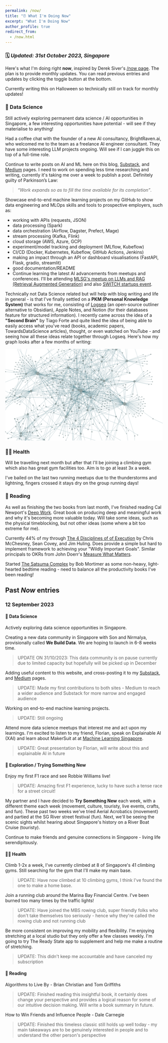 ```yaml
---
permalink: /now/
title: "⏰ What I'm Doing Now"
excerpt: "What I'm Doing Now"
author_profile: true
redirect_from: 
  - /now.html
---
```


### 🗓️ *Updated: 31st October 2023, Singapore*

Here's what I'm doing right **now**, inspired by Derek Siver's [/now page](https://nownownow.com/about). The plan is to provide monthly updates. You can read previous entries and updates by clicking the toggle button at the bottom.

Currently writing this on Halloween so technically still on track for monthly updates!

### 🧠 Data Science

Still actively exploring permanent data science / AI opportunities in Singapore, a few interesting opportunities have potential - will see if they materialise to anything!

Had a coffee chat with the founder of a new AI consultancy, BrightRaven.ai, who welcomed me to the team as a freelance AI engineer consultant. They have some interesting LLM projects ongoing. Will see if I can juggle this on top of a full-time role.

Continue to write posts on AI and ML here on this blog, [Substack](https://vincelam.substack.com/), and [Medium](https://medium.com/@vince-lam) pages. I need to work on spending less time researching and writing, currently it's taking me over a week to publish a post. Definitely guilty of Parkinson’s Law:

>*“Work expands so as to fill the time available for its completion”*.

Showcase end-to-end machine learning projects on my GitHub to show data engineering and MLOps skills and tools to prospective employers, such as:

* working with APIs (requests, JSON)
* data processing (Spark)
* data orchestration (Airflow, Dagster, Prefect, Mage)
* stream processing (Kafka, Flink)
* cloud storage (AWS, Azure, GCP)
* experiment/model tracking and deployment (MLflow, Kubeflow)
* CI/CD (Docker, Kubernetes, Kubeflow, GitHub Actions, Jenkins)
* making an impact through an API or dashboard visualisations (FastAPI, Flask, gradio, streamlit)
* good documentation/README
* Continue learning the latest AI advancements from meetups and conferences. I'll be attending [MLSG's meetup on LLMs and RAG (Retrieval Augmented Generation)](https://www.meetup.com/machine-learning-singapore/events/296955937) and also [SWITCH startups event](https://2023.switchsg.org/).

Technically not Data Science related but will help with blog writing and life in general - is that I've finally settled on a **PKM (Personal Knowledge System)** that works for me, consisting of [Logseq](https://logseq.com/) (an open-source outliner alternative to Obsidian), Apple Notes, and Notion (for their databases feature for structured information). I recently came across the idea of a **"Second Brain"** by Tiago Forte and quite liked the idea of being able to easily access what you've read (books, academic papers, TowardsDataScience articles), thought, or even watched on YouTube - and seeing how all these ideas relate together through Logseq. Here's how my graph looks after a few months of writing:

![Logseq graph connection](/images/blog/2023-10-logseq-graph.png)

### 🏃‍♂️ Health

Will be travelling next month but after that I'll be joining a climbing gym which also has great gym facilities too. Aim is to go at least 3x a week.

I've bailed on the last two running meetups due to the thunderstorms and lightning, fingers crossed it stays dry on the group running days!

### 📖 Reading

As well as finishing the two books from last month, I've finished reading Cal Newport's [Deep Work](https://www.goodreads.com/book/show/25744928-deep-work). Great book on producing deep and meaningful work and why it's becoming more valuable today. Will take some ideas, such as the physical timeblocking, but not other ideas (some where a bit too extreme for me).

Currently 44% of my through [The 4 Disciplines of of Execution](https://www.goodreads.com/book/show/13260184-the-4-disciplines-of-execution) by Chris McChesney, Sean Covey, and Jim Huling. Does provide a simple but hard to implement framework to achieving your "Wildly Important Goals". Similar principals to OKRs from John Doerr's [Measure What Matters](https://www.goodreads.com/en/book/show/39286958).

Started [The Satsuma Complex](https://www.goodreads.com/en/book/show/61401116) by Bob Mortimer as some non-heavy, light-hearted bedtime reading - need to balance all the productivity books I've been reading!

## Past *Now* entries

### 12 September 2023

#### 🧠 Data Science

Actively exploring data science opportunities in Singapore.  

Creating a new data community in Singapore with Son and Nirmalya, provisionally called **We Build Data**. We are hoping to launch in 6-8 weeks time.

>UPDATE ON 31/10/2023: This data community is on pause currently due to limited capacity but hopefully will be picked up in December

Adding useful content to this website, and cross-posting it to my [Substack](https://vincelam.substack.com/), and [Medium](https://medium.com/@vince-lam) pages.

>UPDATE: Made my first contributions to both sites - Medium to reach a wider audience and Substack for more narrow and engaged audience

Working on end-to-end machine learning projects.

>UPDATE: Still ongoing

Attend more data science meetups that interest me and act upon my learnings. I'm excited to listen to my friend, Florian, speak on Explainable AI (XAI)  and learn about MakerSuit at at [Machine Learning Singapore](https://www.meetup.com/machine-learning-singapore/events/295882713/).

>UPDATE: Great presentation by Florian, will write about this and explainable AI in future

#### 👶 Exploration / Trying Something New

Enjoy my first F1 race and see Robbie Williams live!

>UPDATE: Amazing first F1 experience, lucky to have such a tense race for a street circuit!

My partner and I have decided to **Try Something New** each week, with a different theme each week (movement, culture, touristy, live events, crafts, and fun). These past two weeks we've tried Aerial Acrobatics (movement) and partied at the SG River street festival (fun). Next, we'll be seeing the scenic sights whilst hearing about Singapore's history on a River Boat Cruise (touristy).

Continue to make friends and genuine connections in Singapore - living life serendipitously.

#### 🏃‍♂️ Health

Climb 1-2x a week, I've currently climbed at 8 of Singapore's 41 climbing gyms. Still searching for the gym that I'll make my main base.

>UPDATE: Have now climbed at 10 climbing gyms, I think I've found the one to make a home base.

Join a running club around the Marina Bay Financial Centre. I've been burned too many times by the traffic lights!

>UPDATE: Have joined the MBS rowing club, super friendly folks who don't take themselves too seriously - hence why they're called the rowing club and not running club

Be more consistent on improving my mobility and flexibility. I'm enjoying stretching at a local studio but they only offer a few classes weekly. I'm going to try The Ready State app to supplement and help me make a routine of stretching.

>UPDATE: This didn't keep me accountable and have canceled my subscription

#### 📖 Reading

Algorithms to Live By - Brian Christian and Tom Griffiths
>UPDATE: Finished reading this insightful book, it certainly does change your perspective and provides a logical reason for some of our intuitive decision making. Will write a book summary in future.

How to Win Friends and Influence People - Dale Carnegie

>UPDATE: Finished this timeless classic still holds up well today - my main takeaways are to be genuinely interested in people and to understand the other person's perspective
